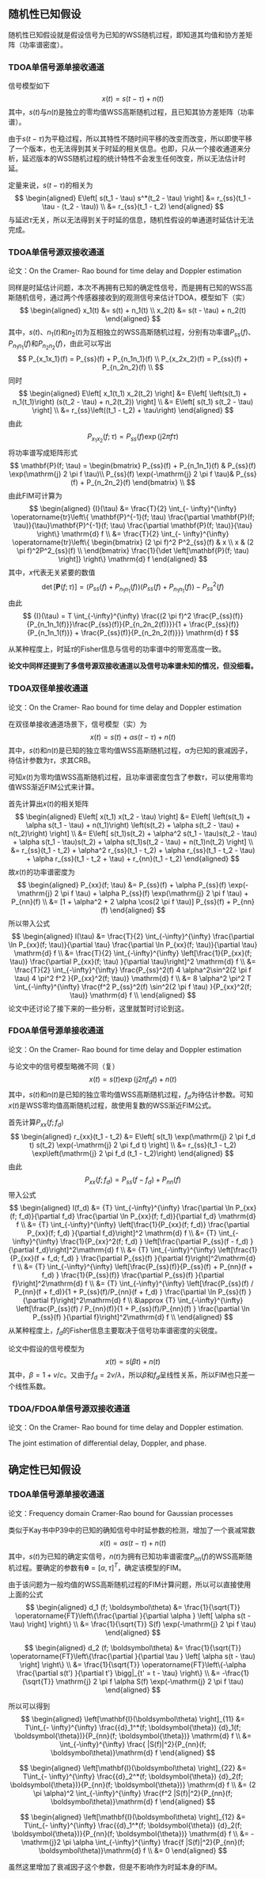 ## 随机性已知假设

随机性已知假设就是假设信号为已知的WSS随机过程，即知道其均值和协方差矩阵（功率谱密度）。

### TDOA单信号源单接收通道

信号模型如下
$$
x(t) = s(t - \tau) + n(t)
$$
其中，$s(t)$与$n(t)$是独立的零均值WSS高斯随机过程，且已知其协方差矩阵（功率谱）。

由于$s(t - \tau)$为平稳过程，所以其特性不随时间平移的改变而改变，所以即使平移了一个版本，也无法得到其关于时延的相关信息。也即，只从一个接收通道来分析，延迟版本的WSS随机过程的统计特性不会发生任何改变，所以无法估计时延。

定量来说，$s(t - \tau)$的相关为
$$
\begin{aligned}
E\left[ s(t_1 - \tau) s^*(t_2 - \tau)  \right] &= r_{ss}(t_1 - \tau - (t_2 - \tau)) \\
&= r_{ss}(t_1 - t_2)
\end{aligned}
$$
与延迟$\tau$无关，所以无法得到关于时延的信息，随机性假设的单通道时延估计无法完成。

### TDOA单信号源双接收通道

论文：On the Cramer- Rao bound for time delay and Doppler estimation

同样是时延估计问题，本次不再拥有已知的确定性信号，而是拥有已知的WSS高斯随机信号，通过两个传感器接收到的观测信号来估计TDOA，模型如下（实）
$$
\begin{aligned}
x_1(t) &= s(t) + n_1(t) \\
x_2(t) &= s(t - \tau) + n_2(t)
\end{aligned}
$$
其中，$s(t)$、$n_1(t)$和$n_2(t)$为互相独立的WSS高斯随机过程，分别有功率谱$P_{ss}(f)$、$P_{n_1n_1}(f)$和$P_{n_2n_2}(f)$，由此可以写出
$$
P_{x_1x_1}(f) = P_{ss}(f) + P_{n_1n_1}(f) \\
P_{x_2x_2}(f) = P_{ss}(f) + P_{n_2n_2}(f) \\
$$
同时
$$
\begin{aligned}
E\left[ x_1(t_1) x_2(t_2) \right] &= E\left[ \left(s(t_1) + n_1(t_1)\right) (s(t_2 - \tau) + n_2(t_2)) \right] \\
&= E\left[ s(t_1) s(t_2 - \tau) \right] \\
&= r_{ss}\left((t_1 - t_2) + \tau\right)
\end{aligned}
$$
由此
$$
P_{x_1x_2}(f; \tau)  = P_{ss}(f) \exp(\mathrm{j} 2 \pi f \tau)
$$
将功率谱写成矩阵形式
$$
\mathbf{P}(f; \tau) = \begin{bmatrix}
P_{ss}(f) + P_{n_1n_1}(f) & P_{ss}(f) \exp(\mathrm{j} 2 \pi f \tau)\\
P_{ss}(f) \exp(-\mathrm{j} 2 \pi f \tau)& P_{ss}(f) + P_{n_2n_2}(f)
\end{bmatrix} \\
$$
由此FIM可计算为
$$
\begin{aligned}
{I}(\tau) &= \frac{T}{2} \int_{- \infty}^{\infty} \operatorname{tr}\left\{ \mathbf{P}^{-1}(f; \tau) \frac{\partial \mathbf{P}(f; \tau)}{\tau}\mathbf{P}^{-1}(f; \tau) \frac{\partial \mathbf{P}(f; \tau)}{\tau} \right\} \mathrm{d} f \\
&= \frac{T}{2} \int_{- \infty}^{\infty} \operatorname{tr}\left\{ 
\begin{bmatrix}
(2 \pi f)^2 P^2_{ss}(f) & x \\
x & (2 \pi f)^2P^2_{ss}(f) \\
\end{bmatrix} \frac{1}{\det \left[\mathbf{P}(f; \tau) \right]}
\right\} \mathrm{d} f
\end{aligned}
$$
其中，$x$代表无关紧要的数值
$$
\det \left[\mathbf{P}(f; \tau) \right] = \left( P_{ss}(f) + P_{n_1n_1}(f) \right) \left( P_{ss}(f) + P_{n_1n_1}(f) \right) - P^2_{ss}(f)
$$
由此
$$
{I}(\tau) = T \int_{-\infty}^{\infty} \frac{(2 \pi f)^2 \frac{P_{ss}(f)}{P_{n_1n_1(f)}}\frac{P_{ss}(f)}{P_{n_2n_2(f)}}}{1 + \frac{P_{ss}(f)}{P_{n_1n_1(f)}} + \frac{P_{ss}(f)}{P_{n_2n_2(f)}}} \mathrm{d} f
$$

从某种程度上，时延$\tau$的Fisher信息与信号的功率谱中的带宽高度一致。

**论文中同样还提到了多信号源双接收通道以及信号功率谱未知的情况，但没细看。**



### TDOA双径单接收通道

论文：On the Cramer- Rao bound for time delay and Doppler estimation

在双径单接收通道场景下，信号模型（实）为
$$
x(t) = s(t) + \alpha s(t - \tau) + n(t)
$$
其中，$s(t)$和$n(t)$是已知的独立零均值WSS高斯随机过程，$\alpha$为已知的衰减因子，待估计参数为$\tau$，求其CRB。

可知$x(t)$为零均值WSS高斯随机过程，且功率谱密度包含了参数$\tau$，可以使用零均值WSS渐近FIM公式来计算。

首先计算出$x(t)$的相关矩阵
$$
\begin{aligned}
E\left[ x(t_1) x(t_2 - \tau) \right] &= E\left[ \left(s(t_1) + \alpha s(t_1 - \tau) + n(t_1)\right) \left(s(t_2) + \alpha s(t_2 - \tau) + n(t_2)\right) \right] \\
&= E\left[ s(t_1)s(t_2) + \alpha^2 s(t_1 - \tau)s(t_2 - \tau) + \alpha s(t_1 - \tau)s(t_2) + \alpha s(t_1)s(t_2 - \tau) + n(t_1)n(t_2) \right] \\
&= r_{ss}(t_1 - t_2) + \alpha^2 r_{ss}(t_1 - t_2) + \alpha r_{ss}(t_1 - t_2 - \tau) + \alpha r_{ss}(t_1 - t_2 + \tau) + r_{nn}(t_1 - t_2)
\end{aligned}
$$
故$x(t)$的功率谱密度为
$$
\begin{aligned}
P_{xx}(f; \tau) &= P_{ss}(f) + \alpha P_{ss}(f) \exp(-\mathrm{j} 2 \pi f \tau) + \alpha P_{ss}(f) \exp(\mathrm{j} 2 \pi f \tau) + P_{nn}(f) \\
&= [1 + \alpha^2 + 2 \alpha \cos(2 \pi f \tau)] P_{ss}(f) + P_{nn}(f)
\end{aligned}
$$
所以带入公式
$$
\begin{aligned}
I(\tau) &= \frac{T}{2} \int_{-\infty}^{\infty} \frac{\partial \ln P_{xx}(f; \tau)}{\partial \tau} \frac{\partial \ln P_{xx}(f; \tau)}{\partial \tau} \mathrm{d} f \\
&= \frac{T}{2} \int_{-\infty}^{\infty} \left[\frac{1}{P_{xx}(f; \tau)} \frac{\partial P_{xx}(f; \tau) }{\partial \tau}\right]^2 \mathrm{d} f \\
&= \frac{T}{2} \int_{-\infty}^{\infty} \frac{P_{ss}^2(f) 4 \alpha^2\sin^2(2 \pi f \tau) 4 \pi^2 f^2  }{P_{xx}^2(f; \tau)} \mathrm{d} f \\
&= 8 \alpha^2 \pi^2 T \int_{-\infty}^{\infty} \frac{f^2 P_{ss}^2(f) \sin^2(2 \pi f \tau)   }{P_{xx}^2(f; \tau)} \mathrm{d} f \\
\end{aligned}
$$
论文中还讨论了接下来的一些分析，这里就暂时讨论到这。

### FDOA单信号源单接收通道

论文：On the Cramer- Rao bound for time delay and Doppler estimation

与论文中的信号模型略微不同（复）
$$
x(t) = s(t) \exp(\mathrm{j} 2 \pi f_d t) + n(t)
$$
其中，$s(t)$和$n(t)$是已知的独立零均值WSS高斯随机过程，$f_d$为待估计参数。可知$x(t)$是WSS零均值高斯随机过程，故使用复数的WSS渐近FIM公式。

首先计算$P_{xx}(f; f_d)$
$$
\begin{aligned}
r_{xx}(t_1 - t_2) &= E\left[ s(t_1) \exp(\mathrm{j} 2 \pi f_d t) s(t_2) \exp(-\mathrm{j} 2 \pi f_d t) \right] \\
&= r_{ss}(t_1 - t_2) \exp\left(\mathrm{j} 2 \pi f_d (t_1 - t_2)\right)
\end{aligned}
$$
由此
$$
P_{xx}(f; f_d) = P_{ss}(f - f_d) + P_{nn}(f)
$$
带入公式
$$
\begin{aligned}
I(f_d) &= {T} \int_{-\infty}^{\infty} \frac{\partial \ln P_{xx}(f; f_d)}{\partial f_d} \frac{\partial \ln P_{xx}(f; f_d)}{\partial f_d} \mathrm{d} f \\
&= {T} \int_{-\infty}^{\infty} \left[\frac{1}{P_{xx}(f; f_d)} \frac{\partial P_{xx}(f; f_d) }{\partial f_d}\right]^2 \mathrm{d} f \\
&= {T} \int_{-\infty}^{\infty} \frac{1}{P_{xx}^2(f; f_d) } \left[\frac{\partial P_{ss}(f - f_d) }{\partial f_d}\right]^2\mathrm{d} f \\
&= {T} \int_{-\infty}^{\infty}  \left[\frac{1}{P_{xx}(f + f_d; f_d) } \frac{\partial P_{ss}(f) }{\partial f}\right]^2\mathrm{d} f \\
&= {T} \int_{-\infty}^{\infty}  \left[\frac{P_{ss}(f)}{P_{ss}(f) + P_{nn}(f + f_d) } \frac{1}{P_{ss}(f)} \frac{\partial P_{ss}(f) }{\partial f}\right]^2\mathrm{d} f \\
&= {T} \int_{-\infty}^{\infty}  \left[\frac{P_{ss}(f) / P_{nn}(f + f_d)}{1 + P_{ss}(f)/P_{nn}(f + f_d) } \frac{\partial \ln P_{ss}(f) }{\partial f}\right]^2\mathrm{d} f \\
&\approx {T} \int_{-\infty}^{\infty}  \left[\frac{P_{ss}(f) / P_{nn}(f)}{1 + P_{ss}(f)/P_{nn}(f) } \frac{\partial \ln P_{ss}(f) }{\partial f}\right]^2\mathrm{d} f \\
\end{aligned}
$$
从某种程度上，$f_d$的Fisher信息主要取决于信号功率谱密度的尖锐度。

论文中假设的信号模型为
$$
x(t) = s(\beta t)  + n(t)
$$
其中，$\beta = 1 + v / c$。又由于$f_d = 2 v / \lambda$，所以$\beta$和$f_d$呈线性关系，所以FIM也只差一个线性系数。

### TDOA/FDOA单信号源双接收通道

论文：On the Cramer- Rao bound for time delay and Doppler estimation. 

The joint estimation of differential delay, Doppler, and phase. 

## 确定性已知假设

### TDOA单信号源单接收通道

论文：Frequency domain Cramer-Rao bound for Gaussian processes

类似于Kay书中P39中的已知的确知信号中时延参数的检测，增加了一个衰减常数
$$
x(t) = \alpha s(t - \tau) + n(t)
$$
其中，$s(t)$为已知的确定实信号，$n(t)$为拥有已知功率谱密度$P_{nn}(f)$的WSS高斯随机过程。要确定的参数有$\boldsymbol\theta = [\alpha , \tau]^T$，确定该模型的FIM。

由于该问题为一般均值的WSS高斯随机过程的FIM计算问题，所以可以直接使用上面的公式
$$
\begin{aligned}
d_1 (f; \boldsymbol\theta) &= \frac{1}{\sqrt{T}} \operatorname{FT}\left\{\frac{\partial }{\partial \alpha } \left[ \alpha s(t - \tau) \right] \right\} \\
&= \frac{1}{\sqrt{T}} S(f) \exp(-\mathrm{j} 2 \pi f \tau) 
\end{aligned}
$$

$$
\begin{aligned}
d_2 (f; \boldsymbol\theta) &= \frac{1}{\sqrt{T}} \operatorname{FT}\left\{\frac{\partial }{\partial \tau } \left[ \alpha s(t - \tau) \right] \right\} \\
&= \frac{1}{\sqrt{T}} \operatorname{FT}\left\{-\alpha \frac{\partial s(t') }{\partial t'}
\bigg|_{t' = t - \tau} \right\} \\
&= -\frac{1}{\sqrt{T}} \mathrm{j} 2 \pi f \alpha S(f) \exp(-\mathrm{j} 2 \pi f \tau)
\end{aligned}
$$

所以可以得到
$$
\begin{aligned}
\left[\mathbf{I}(\boldsymbol\theta) \right]_{11} &= T\int_{- \infty}^{\infty} \frac{{d}_1^*(f;  \boldsymbol{\theta}) {d}_1(f; \boldsymbol{\theta})}{P_{nn}(f; \boldsymbol{\theta})} \mathrm{d} f \\
&= \int_{-\infty}^{\infty} \frac{ |S(f)|^2}{P_{nn}(f; \boldsymbol\theta)}\mathrm{d} f
\end{aligned}
$$

$$
\begin{aligned}
\left[\mathbf{I}(\boldsymbol\theta) \right]_{22} &= T\int_{- \infty}^{\infty} \frac{{d}_2^*(f;  \boldsymbol{\theta}) {d}_2(f; \boldsymbol{\theta})}{P_{nn}(f; \boldsymbol{\theta})} \mathrm{d} f \\
&= (2 \pi \alpha)^2 \int_{-\infty}^{\infty} \frac{f^2 |S(f)|^2}{P_{nn}(f; \boldsymbol\theta)}\mathrm{d} f
\end{aligned}
$$

$$
\begin{aligned}
\left[\mathbf{I}(\boldsymbol\theta) \right]_{12} &= T\int_{- \infty}^{\infty} \frac{{d}_1^*(f;  \boldsymbol{\theta}) {d}_2(f; \boldsymbol{\theta})}{P_{nn}(f; \boldsymbol{\theta})} \mathrm{d} f \\
&= -\mathrm{j}2 \pi \alpha \int_{-\infty}^{\infty} \frac{f |S(f)|^2}{P_{nn}(f; \boldsymbol\theta)}\mathrm{d} f \\
&= 0
\end{aligned}
$$

虽然这里增加了衰减因子这个参数，但是不影响作为时延本身的FIM。





